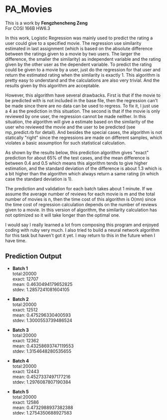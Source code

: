 # PA_Movies

This is a work by **Fengzhencheng Zeng**  
For COSI 166B HW6.3

In this work, Logistic Regression was mainly used to predict the rating a user could give to a specified movie. The regression use similarity estimated in last assignment (which is based on the absolute difference between the ratings given to a movie by two users. The larger the difference, the smaller the similarity) as independent variable and the rating given by the other user as the dependent variable. To predict the rating could be given to a movie by a user, just do the regression for that user and return the estimated rating when the similarity is exactly 1. This algorithm is pretty easy to understand and the calculations are also very trivial. And the results given by this algorithm are acceptable.

However, this algorithm have several drawbacks. First is that if the movie to be predicted with is not included in the base file, then the regression can't be made since there are no data can be used to regress. To fix it, I just use a 4 as the prediction in this situation. The second is that if the movie is only reviewed by one user, the regression cannot be made neither. In this situation, the algorithm will give a estimate based on the similarity of the user who reviewed the movie and the user to be predicted (see mp_predict.rb for detail). And besides the special cases, the algorithm is not statically "right" since the regressions are made on different samples, which violates a basic assumption for such statistical calculation.

As shown by the results below, this prediction algorithm gives "exact" prediction for about 65% of the test cases, and the mean difference is between 0.4 and 0.5 which means this algorithm tends to give higher estimation, and the standard deviation of the difference is about 1.3 which is a bit higher than the algorithm which always return a same rating (in which case the standard deviation is 1).

The prediction and validation for each batch takes about 1 minute. If we assume the average number of reviews for each movie is m and the total number of movies is n, then the time cost of this algorithm is O(mn) since the time cost of regression calculation depends on the number of reviews given to a movie. In this version of algorithm, the similarity calculation has not optimized so it will take longer than the optimal one.

I would say I really learned a lot from composing this program and enjoyed coding with ruby very much. I also tried to build a neural network algorithm for this task but haven't got it yet. I may return to this in the future when I have time.

## Prediction Output

* **Batch 1**  
total:20000  
exact: 12707  
mean: 0.4630494179652825  
stdev: 1.2857241081604105  

* **Batch 2**  
total:20000  
exact: 12512  
mean: 0.475296330400593  
stdev: 1.3000553739486524  

* **Batch 3**  
total:20000  
exact: 12362  
mean: 0.43258693747119553  
stdev: 1.3154648280535655  

* **Batch 4**  
total:20000  
exact: 12443  
mean: 0.4527337497177216  
stdev: 1.2976087807190384  

* **Batch 5**  
total:20000  
exact: 12586  
mean: 0.4732988937382388  
stdev: 1.2754350688927583  
